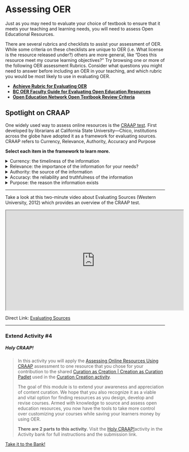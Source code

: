 # Assessing OER

Just as you may need to evaluate your choice of textbook to ensure that it meets your teaching and learning needs, you will need to assess Open Educational Resources.

There are several rubrics and checklists to assist your assessment of OER. While some criteria on these checklists are unique to OER (i.e. What license is the resource released under?) others are more general, like “Does this resource meet my course learning objectives?” Try browsing one or more of the following OER assessment Rubrics. Consider what questions you might need to answer before including an OER in your teaching, and which rubric you would be most likely to use in evaluating OER.

*   [**Achieve Rubric for Evaluating OER**](https://www.achieve.org/files/AchieveOERRubrics_1.pdf)
*   [**BC OER Faculty Guide for Evaluating Open Education Resources**](https://opentextbc.ca/adaptopentextbook/wp-content/uploads/sites/144/2016/06/Faculty-Guide-22-Apr-15.pdf)
*   [**Open Education Network Open Textbook Review Criteria**](https://open.umn.edu/opentextbooks/reviews/rubric)

## Spotlight on CRAAP

One widely used way to assess online resources is the [CRAAP test](http://libguides.csuchico.edu/c.php?g=414315&p=2822716). First developed by librarians at California State University—Chico, institutions across the globe have adopted it as a framework for evaluating sources. CRAAP refers to Currency, Relevance, Authority, Accuracy and Purpose

**Select each item in the framework to learn more.**

<div class="accordion">

<details>
  <summary>Currency: the timeliness of the information</summary>
  
*   When was the resource published or posted?
*   Has the resource been revised or updated?
*   Does your topic require current information?
*   Are the links functional?
  
</details>

<details>
  <summary>Relevance: the importance of the information for your needs?</summary>
  
*   Does the resource relate to your needs?
*   Who is the intended audience?
*   Is the information in the resource at an appropriate level for your learners?
  
</details>

<details>
  <summary>Authority: the source of the information</summary>

*   Who is the creator?
*   What are the creator’s credentials or organizational affiliations?
*   Are the creators/collaborators contributors qualified to write on the topic?

</details>

<details>
  <summary>Accuracy: the reliability and truthfulness of the information</summary>

*   Is the information supported by evidence?
*   Has the resource been reviewed or refereed?
*   Are there spelling, grammar, or typographical errors?

</details>

<details>
  <summary>Purpose: the reason the information exists</summary>

*   What is the purpose of the information? Is it to inform, teach, sell, entertain or persuade?
*   Is the information fact, opinion, or propaganda?
*   Are there political, ideological, cultural, religious, institutional, or personal biases?

</details>

</div>

* * *

Take a look at this two-minute video about Evaluating Sources (Western University, 2012) which provides an overview of the CRAAP test.

<div class="video-container-4by3"><iframe width="560" height="315" src="https://www.youtube.com/embed/EyMT08mD7Ds"></iframe></div>

Direct Link: [Evaluating Sources](https://youtu.be/EyMT08mD7Ds)

---
### Extend Activity #4
##### Holy CRAAP!
>
> In this activity you will apply the [Assessing Online Resources Using CRAAP](https://h5pstudio.ecampusontario.ca/content/12925) assessment to one resource that you chose for your contribution to the shared [Curation as Creation | Creation as Curation Padlet](https://padlet.com/WaikatoExtend/curation-as-creation-creation-as-curation-k3p7sv2jrvug6kbl) used in the [Curation Creation activity]().
>
> The goal of this module is to extend your awareness and appreciation of content curation. We hope that you also recognize it as a viable and vital option for finding resources as you design, develop and revise courses. Armed with knowledge to source and assess open education resources, you now have the tools to take more control over customizing your courses while saving your learners money by using OER.
>
> **There are 2 parts to this activity.** Visit the [Holy CRAAP!](https://elearn.waikato.ac.nz/mod/forum/view.php?id=1610758)activity in the Activity bank for full instructions and the submission link.
  
[Take it to the Bank!](https://elearn.waikato.ac.nz/mod/forum/view.php?id=1610758 ':class=button')
